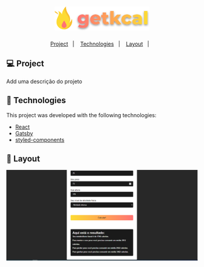 <h1 align="center">
    <img alt="BeTheHero" title="#BeTheHero" src="https://github.com/lucasgomescosta/getkcal/blob/master/src/assets/logo.svg" width="250px" />
</h1>

<p align="center">
  <a href="#-project">Project</a>&nbsp;&nbsp;&nbsp;|&nbsp;&nbsp;&nbsp;
  <a href="#rocket-Technologies">Technologies</a>&nbsp;&nbsp;&nbsp;|&nbsp;&nbsp;&nbsp;
  <a href="#-layout">Layout</a>&nbsp;&nbsp;&nbsp;|&nbsp;&nbsp;&nbsp;
</p>

## 💻 Project

Add uma descrição do projeto


## :rocket: Technologies

This project was developed with the following technologies:

- [React](https://reactjs.org)
- [Gatsby](https://www.gatsbyjs.org/)
- [styled-components](https://styled-components.com/)

## 🔖 Layout
<img alt="Resultado" title="#Resultado" src="https://github.com/lucasgomescosta/getkcal/blob/master/result.PNG" width="950px" />
